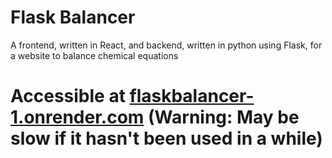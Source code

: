 # Flask Balancer
A frontend, written in React, and backend, written in python using Flask, for a website to balance chemical equations

# Accessible at [flaskbalancer-1.onrender.com](www.flaskbalancer-1.onrender.com) (Warning: May be slow if it hasn't been used in a while)
